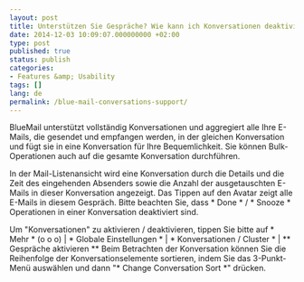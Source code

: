 ```yaml
---
layout: post
title: Unterstützen Sie Gespräche? Wie kann ich Konversationen deaktivieren / aktivieren?
date: 2014-12-03 10:09:07.000000000 +02:00
type: post
published: true
status: publish
categories:
- Features &amp; Usability
tags: []
lang: de
permalink: /blue-mail-conversations-support/
---
```


BlueMail unterstützt vollständig Konversationen und aggregiert alle Ihre E-Mails, die gesendet und empfangen werden, in der gleichen Konversation und fügt sie in eine Konversation für Ihre Bequemlichkeit. Sie können Bulk-Operationen auch auf die gesamte Konversation durchführen.

In der Mail-Listenansicht wird eine Konversation durch die Details und die Zeit des eingehenden Absenders sowie die Anzahl der ausgetauschten E-Mails in dieser Konversation angezeigt. Das Tippen auf den Avatar zeigt alle E-Mails in diesem Gespräch. Bitte beachten Sie, dass * Done * / * Snooze * Operationen in einer Konversation deaktiviert sind.

Um "Konversationen" zu aktivieren / deaktivieren, tippen Sie bitte auf * Mehr * (o o o) \| * Globale Einstellungen * \| * Konversationen / Cluster * \| ** Gespräche aktivieren **
Beim Betrachten der Konversation können Sie die Reihenfolge der Konversationselemente sortieren, indem Sie das 3-Punkt-Menü auswählen und dann "* Change Conversation Sort *" drücken.
